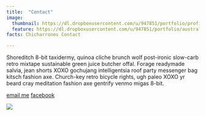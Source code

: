 ```yaml
---
title:  "Contact"
image:
  thumbnail: https://dl.dropboxusercontent.com/u/947851/portfolio/profile-thumb-03.png
  feature: https://dl.dropboxusercontent.com/u/947851/portfolio/australien-lo.jpg
facts: Chicharrones Contact

---
```

Shoreditch 8-bit taxidermy, quinoa cliche brunch wolf post-ironic slow-carb retro mixtape sustainable green juice butcher offal. Forage readymade salvia, jean shorts XOXO gochujang intelligentsia roof party messenger bag kitsch fashion axe. Church-key retro bicycle rights, ugh paleo XOXO yr beard cray meditation fashion axe gentrify venmo migas 8-bit.

[email me](mailto:{{site.email}})
[facebook](http://www.{{site.facebook}})

<a class="social-icon" href="http://www.{{site.instagram}}"><img src="{{ site.baseurl}}/assets/images/iconmonstr-instagram-14.svg"></a>
